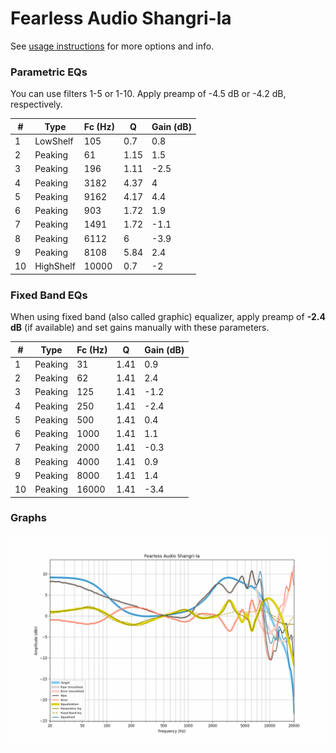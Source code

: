 # Fearless Audio Shangri-la
See [usage instructions](https://github.com/jaakkopasanen/AutoEq#usage) for more options and info.

### Parametric EQs
You can use filters 1-5 or 1-10. Apply preamp of -4.5 dB or -4.2 dB, respectively.

|   # | Type      |   Fc (Hz) |    Q |   Gain (dB) |
|-----|-----------|-----------|------|-------------|
|   1 | LowShelf  |       105 | 0.7  |         0.8 |
|   2 | Peaking   |        61 | 1.15 |         1.5 |
|   3 | Peaking   |       196 | 1.11 |        -2.5 |
|   4 | Peaking   |      3182 | 4.37 |         4   |
|   5 | Peaking   |      9162 | 4.17 |         4.4 |
|   6 | Peaking   |       903 | 1.72 |         1.9 |
|   7 | Peaking   |      1491 | 1.72 |        -1.1 |
|   8 | Peaking   |      6112 | 6    |        -3.9 |
|   9 | Peaking   |      8108 | 5.84 |         2.4 |
|  10 | HighShelf |     10000 | 0.7  |        -2   |

### Fixed Band EQs
When using fixed band (also called graphic) equalizer, apply preamp of **-2.4 dB** (if available) and set gains manually with these parameters.

|   # | Type    |   Fc (Hz) |    Q |   Gain (dB) |
|-----|---------|-----------|------|-------------|
|   1 | Peaking |        31 | 1.41 |         0.9 |
|   2 | Peaking |        62 | 1.41 |         2.4 |
|   3 | Peaking |       125 | 1.41 |        -1.2 |
|   4 | Peaking |       250 | 1.41 |        -2.4 |
|   5 | Peaking |       500 | 1.41 |         0.4 |
|   6 | Peaking |      1000 | 1.41 |         1.1 |
|   7 | Peaking |      2000 | 1.41 |        -0.3 |
|   8 | Peaking |      4000 | 1.41 |         0.9 |
|   9 | Peaking |      8000 | 1.41 |         1.4 |
|  10 | Peaking |     16000 | 1.41 |        -3.4 |

### Graphs
![](./Fearless%20Audio%20Shangri-la.png)
